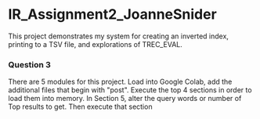 # IR_Assignment2_JoanneSnider
This project demonstrates my system for creating an inverted index, printing to a TSV file, and explorations of TREC_EVAL. 

### Question 3
There are 5 modules for this project. Load into Google Colab, add the additional files that begin with 
"post". Execute the top 4 sections in order to load them into memory. In Section 5, alter the query 
words or number of Top results to get. Then execute that section

